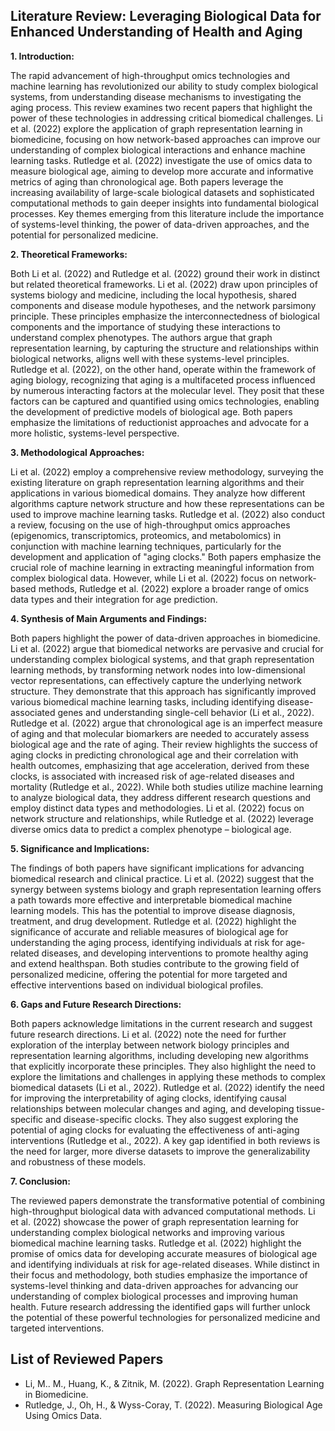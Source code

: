 ## Literature Review: Leveraging Biological Data for Enhanced Understanding of Health and Aging

**1. Introduction:**

The rapid advancement of high-throughput omics technologies and machine learning has revolutionized our ability to study complex biological systems, from understanding disease mechanisms to investigating the aging process. This review examines two recent papers that highlight the power of these technologies in addressing critical biomedical challenges. Li et al. (2022) explore the application of graph representation learning in biomedicine, focusing on how network-based approaches can improve our understanding of complex biological interactions and enhance machine learning tasks.  Rutledge et al. (2022) investigate the use of omics data to measure biological age, aiming to develop more accurate and informative metrics of aging than chronological age.  Both papers leverage the increasing availability of large-scale biological datasets and sophisticated computational methods to gain deeper insights into fundamental biological processes.  Key themes emerging from this literature include the importance of systems-level thinking, the power of data-driven approaches, and the potential for personalized medicine.

**2. Theoretical Frameworks:**

Both Li et al. (2022) and Rutledge et al. (2022) ground their work in distinct but related theoretical frameworks. Li et al. (2022) draw upon principles of systems biology and medicine, including the local hypothesis, shared components and disease module hypotheses, and the network parsimony principle. These principles emphasize the interconnectedness of biological components and the importance of studying these interactions to understand complex phenotypes.  The authors argue that graph representation learning, by capturing the structure and relationships within biological networks, aligns well with these systems-level principles. Rutledge et al. (2022), on the other hand, operate within the framework of aging biology, recognizing that aging is a multifaceted process influenced by numerous interacting factors at the molecular level. They posit that these factors can be captured and quantified using omics technologies, enabling the development of predictive models of biological age.  Both papers emphasize the limitations of reductionist approaches and advocate for a more holistic, systems-level perspective.

**3. Methodological Approaches:**

Li et al. (2022) employ a comprehensive review methodology, surveying the existing literature on graph representation learning algorithms and their applications in various biomedical domains. They analyze how different algorithms capture network structure and how these representations can be used to improve machine learning tasks. Rutledge et al. (2022) also conduct a review, focusing on the use of high-throughput omics approaches (epigenomics, transcriptomics, proteomics, and metabolomics) in conjunction with machine learning techniques, particularly for the development and application of "aging clocks." Both papers emphasize the crucial role of machine learning in extracting meaningful information from complex biological data.  However, while Li et al. (2022) focus on network-based methods, Rutledge et al. (2022) explore a broader range of omics data types and their integration for age prediction.

**4. Synthesis of Main Arguments and Findings:**

Both papers highlight the power of data-driven approaches in biomedicine. Li et al. (2022) argue that biomedical networks are pervasive and crucial for understanding complex biological systems, and that graph representation learning methods, by transforming network nodes into low-dimensional vector representations, can effectively capture the underlying network structure.  They demonstrate that this approach has significantly improved various biomedical machine learning tasks, including identifying disease-associated genes and understanding single-cell behavior (Li et al., 2022). Rutledge et al. (2022) argue that chronological age is an imperfect measure of aging and that molecular biomarkers are needed to accurately assess biological age and the rate of aging.  Their review highlights the success of aging clocks in predicting chronological age and their correlation with health outcomes, emphasizing that age acceleration, derived from these clocks, is associated with increased risk of age-related diseases and mortality (Rutledge et al., 2022). While both studies utilize machine learning to analyze biological data, they address different research questions and employ distinct data types and methodologies.  Li et al. (2022) focus on network structure and relationships, while Rutledge et al. (2022) leverage diverse omics data to predict a complex phenotype – biological age.

**5. Significance and Implications:**

The findings of both papers have significant implications for advancing biomedical research and clinical practice. Li et al. (2022) suggest that the synergy between systems biology and graph representation learning offers a path towards more effective and interpretable biomedical machine learning models. This has the potential to improve disease diagnosis, treatment, and drug development. Rutledge et al. (2022) highlight the significance of accurate and reliable measures of biological age for understanding the aging process, identifying individuals at risk for age-related diseases, and developing interventions to promote healthy aging and extend healthspan.  Both studies contribute to the growing field of personalized medicine, offering the potential for more targeted and effective interventions based on individual biological profiles.

**6. Gaps and Future Research Directions:**

Both papers acknowledge limitations in the current research and suggest future research directions. Li et al. (2022) note the need for further exploration of the interplay between network biology principles and representation learning algorithms, including developing new algorithms that explicitly incorporate these principles.  They also highlight the need to explore the limitations and challenges in applying these methods to complex biomedical datasets (Li et al., 2022). Rutledge et al. (2022) identify the need for improving the interpretability of aging clocks, identifying causal relationships between molecular changes and aging, and developing tissue-specific and disease-specific clocks.  They also suggest exploring the potential of aging clocks for evaluating the effectiveness of anti-aging interventions (Rutledge et al., 2022).  A key gap identified in both reviews is the need for larger, more diverse datasets to improve the generalizability and robustness of these models.

**7. Conclusion:**

The reviewed papers demonstrate the transformative potential of combining high-throughput biological data with advanced computational methods.  Li et al. (2022) showcase the power of graph representation learning for understanding complex biological networks and improving various biomedical machine learning tasks.  Rutledge et al. (2022) highlight the promise of omics data for developing accurate measures of biological age and identifying individuals at risk for age-related diseases.  While distinct in their focus and methodology, both studies emphasize the importance of systems-level thinking and data-driven approaches for advancing our understanding of complex biological processes and improving human health.  Future research addressing the identified gaps will further unlock the potential of these powerful technologies for personalized medicine and targeted interventions.


## List of Reviewed Papers

- Li, M.. M., Huang, K., & Zitnik, M. (2022). Graph Representation Learning in Biomedicine.
- Rutledge, J., Oh, H., & Wyss-Coray, T. (2022). Measuring Biological Age Using Omics Data.
